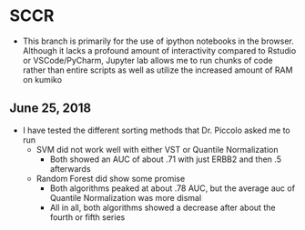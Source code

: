 # SCCR

- This branch is primarily for the use of ipython notebooks in the browser. Although it lacks a profound amount of interactivity compared to Rstudio or VSCode/PyCharm, Jupyter lab allows me to run chunks of code rather than entire scripts as well as utilize the increased amount of RAM on kumiko

## June 25, 2018

- I have tested the different sorting methods that Dr. Piccolo asked me to run
  - SVM did not work well with either VST or Quantile Normalization
    - Both showed an AUC of about .71 with just ERBB2 and then .5 afterwards
  - Random Forest did show some promise
    - Both algorithms peaked at about .78 AUC, but the average auc of Quantile Normalization was more dismal
    - All in all, both algorithms showed a decrease after about the fourth or fifth series
